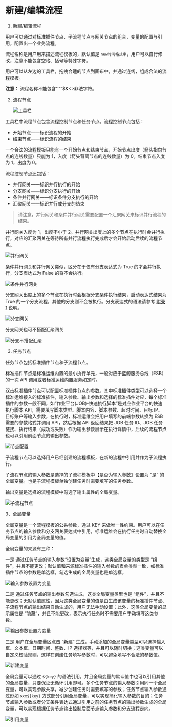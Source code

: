 # 新建/编辑流程

1. 新建/编辑流程

用户可以通过对标准插件节点、子流程节点与网关节点的组合，变量的配置与引用，配置出一个业务流程。

流程名称是用户用来描述流程模板的，默认值是 `new时间格式串`，用户可以自行修改，注意不能包含空格、括号等特殊字符。

用户可以从左边的工具栏，拖拽合适的节点到画布中，并通过连线，组成合法的流程模板。

**注意：** 流程名称不能包含'‘"”$&<>非法字符。

2. 流程节点

   ![工具栏](../assets/image-20220919202842166.png)

工具栏中流程节点包含流程控制节点和任务节点。流程控制节点包括：

- 开始节点——标识流程的开始
- 结束节点——标识流程的结束

一个合法的流程模板只能有一个开始节点和结束节点，开始节点出度（箭头指向节点的连线数量）只能为 1，入度（箭头背离节点的连线数量）为 0。结束节点入度为 1，出度为 0。

流程控制节点还包括：

- 并行网关——标识并行执行的开始
- 分支网关——标识分支执行的开始
- 条件并行网关——标识条件分支执行的开始
- 汇聚网关——标识并行或分支的结束

> 请注意，并行网关和条件并行网关需要配置一个汇聚网关来标识并行流程的结束。

并行网关入度为 1，出度不小于 2。并行网关出度上的多个节点在执行时会并行执行，对应的汇聚网关在等待所有并行流程执行完成后才会开始启动后续的流程节点。

![并行网关](../assets/image-20220919203742579.png)



条件并行网关和并行网关类似，区分在于仅有分支表达式为 True 的才会并行执行，分支表达式为 False 的将不会执行。

![条件并行网关](../assets/image-20220919203454750.png)

分支网关出度上的多个节点在执行时会根据分支条件执行结果，启动表达式结果为 True 的一个分支流程，其他的分支则不会被执行。分支表达式的语法请参考 [附录 1](../附录/grammar.md) 说明。

![分支网关](../assets/image-20220919203316182.png)



分支网关也可不搭配汇聚网关

![分支不搭配汇聚](../assets/image-20220919204023405.png)



3. 任务节点

任务节点包括标准插件节点和子流程节点。

标准插件节点是标准运维内置的最小执行单元，一般对应于蓝鲸服务总线（ESB）的一次 API 调用或者标准运维内置服务如定时。

双击标准插件节点可以配置标准插件节点的参数。其中标准插件类型可以选择一个标准运维接入的标准插件，输入参数、输出参数和选择的标准插件对应，每个标准插件的参数一般不同，如“作业平台(JOB)-快速执行脚本”是对应作业平台的快速执行脚本 API，需要填写脚本类型、脚本内容、脚本参数、超时时间、目标 IP、目标账户等输入参数，在执行时，标准运维会把用户填写的前端参数转换为 ESB 需要的参数格式并调用 API，然后根据 API 返回结果把 JOB 任务 ID、JOB 任务链接、执行结果（成功或失败）作为输出参数展示在执行详情中，后续的流程节点也可以引用前面节点的输出参数。

![节点配置](../assets/image-20220919204308755.png)

子流程节点可以选择用户已经创建的流程模板，在新的流程中引用并作为子流程执行。

子流程节点的输入参数是选择的子流程模板中【是否为输入参数】设置为 “是” 的全局变量。也是子流程模板单独创建任务时需要填写的任务参数。

输出变量是选择的流程模板中勾选了输出属性的全局变量。

![子流程节点](../assets/image-20220919205104368.png)

3、全局变量

全局变量是一个流程模板的公共参数，通过 KEY 来做唯一性约束。用户可以在任务节点的输入参数和分支网关表达式中引用，标准运维会在执行任务时自动替换全局变量的引用为全局变量的值。

全局变量的来源有三种：

一是 通过任务节点的输入参数“设置为变量”生成，这类全局变量的类型是 “组件”，并且不能更改；默认值和来源标准插件的输入参数的表单类型一致，如标准插件节点的参数是单选框，勾选生成的全局变量也是单选框。

![输入参数设置为变量](../assets/image-20220919205538772.png)

二是 通过任务节点的输出参数勾选生成，这类全局变量类型也是 “组件”，并且不能更改；无默认值属性，因为这类全局变量的值是由生成该变量的标准插件节点、子流程节点的输出结果自动生成的，用户无法手动设置；此外，这类全局变量的显示属性是 “隐藏”，并且不能更改，表示执行任务时不需要用户手动填写这类参数。

![输出参数设置为变量](../assets/image-20220919205602068.png)

三是 用户在全局变量区点击 “新建” 生成，手动添加的全局变量类型可以选择输入框、文本框、日期时间、整数、IP 选择器等，并且可以随时切换；这类变量可以自定义校验规则，这样在创建任务填写参数时，可以避免填写不合法的参数值。

![新建变量](../assets/image-20220919205958514.png)

全局变量可以通过 `${key}` 的语法引用，并且全局变量的默认值中也可以引用其他的全局变量，只要保证无循环引用即可。多个任务节点的输入参数引用同一个全局变量，可以实现参数共享，减少创建任务时需要填写的参数；任务节点输入参数通过形如 `xxx${key}` 方式部分引用全局变量，可以实现简化输入参数的目的；任务节点输入参数或者分支条件表达式通过引用之前的任务节点的输出参数生成的全局变量，可以实现根据任务节点输出控制后面节点输入参数和分支流程走向。

![引用变量](../assets/image-20220919210200917.png)

